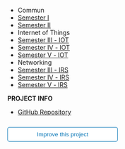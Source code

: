 - Commun
- [Semester Ⅰ](Semester1/1.md)
- [Semester Ⅱ](Semester2/2.md)
- Internet of Things
- [Semester Ⅲ - IOT](Semester3-IOT/3.md)
- [Semester Ⅳ - IOT](Semester4-IOT/4.md)
- [Semester Ⅴ - IOT](Semester5-IOT/5.md)
- Networking 
- [Semester Ⅲ - IRS](Semester3-IRS/3.md)
- [Semester Ⅳ - IRS](Semester4-IRS/4.md)
- [Semester Ⅴ - IRS](Semester5-IRS/5.md)


**PROJECT INFO**  
* [GitHub Repository](https://github.com/Y4HYA4/Bachelors_Docs)  
 

<form action="https://github.com/Y4HYA4/Bachelors_Docs/blob/main/README.md" target="_blank">
  <input type="submit" value="Improve this project" style="cursor: pointer;margin-top:12px;padding:8px;background-color:#FFFFFF;border:1px solid #0374B5;border-radius:.25rem;color:#0374B5;display:inline-block;text-align:center;text-decoration:none;width:250px;-webkit-text-size-adjust:none;mso-hide:all;" />
</form>
